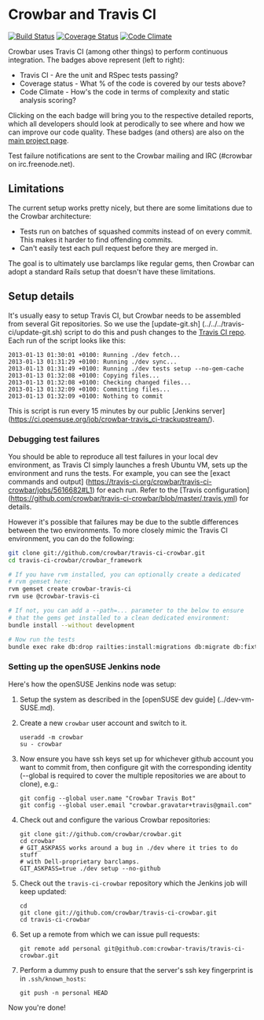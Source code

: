 # Crowbar and Travis CI

[![Build Status](https://travis-ci.org/crowbar/travis-ci-crowbar.png?branch=master)](https://travis-ci.org/crowbar/travis-ci-crowbar) [![Coverage Status](https://coveralls.io/repos/crowbar/travis-ci-crowbar/badge.png?branch=master)](https://coveralls.io/r/crowbar/travis-ci-crowbar) [![Code Climate](https://codeclimate.com/github/crowbar/travis-ci-crowbar.png)](https://codeclimate.com/github/crowbar/travis-ci-crowbar)

Crowbar uses Travis CI (among other things) to perform continuous integration.
The badges above represent (left to right):

  * Travis CI - Are the unit and RSpec tests passing?
  * Coverage status - What % of the code is covered by our tests above?
  * Code Climate - How's the code in terms of complexity and static analysis
    scoring?

Clicking on the each badge will bring you to the respective detailed reports,
which all developers should look at perodically to see where and how we can
improve our code quality. These badges (and others) are also on the [main
project page](../../../#readme).

Test failure notifications are sent to the Crowbar mailing and IRC (#crowbar on
irc.freenode.net).

## Limitations

The current setup works pretty nicely, but there are some limitations due to the
Crowbar architecture:

  * Tests run on batches of squashed commits instead of on every commit. This
    makes it harder to find offending commits.
  * Can't easily test each pull request before they are merged in.

The goal is to ultimately use barclamps like regular gems, then Crowbar can
adopt a standard Rails setup that doesn't have these limitations.

## Setup details

It's usually easy to setup Travis CI, but Crowbar needs to be assembled from
several Git repositories. So we use the [update-git.sh]
(../../../travis-ci/update-git.sh) script to do this and push changes to the
[Travis CI repo](https://github.com/crowbar/travis-ci-crowbar). Each run of the
script looks like this:

```
2013-01-13 01:30:01 +0100: Running ./dev fetch...
2013-01-13 01:31:29 +0100: Running ./dev sync...
2013-01-13 01:31:49 +0100: Running ./dev tests setup --no-gem-cache
2013-01-13 01:32:08 +0100: Copying files...
2013-01-13 01:32:08 +0100: Checking changed files...
2013-01-13 01:32:09 +0100: Committing files...
2013-01-13 01:32:09 +0100: Nothing to commit
```

This is script is run every 15 minutes by our public [Jenkins server]
(https://ci.opensuse.org/job/crowbar-travis_ci-trackupstream/).

### Debugging test failures

You should be able to reproduce all test failures in your local dev environment,
as Travis CI simply launches a fresh Ubuntu VM, sets up the environment and runs
the tests. For example, you can see the [exact commands and output]
(https://travis-ci.org/crowbar/travis-ci-crowbar/jobs/5616682#L1) for each run.
Refer to the [Travis configuration]
(https://github.com/crowbar/travis-ci-crowbar/blob/master/.travis.yml) for
details.

However it's possible that failures may be due to the subtle differences between
the two environments. To more closely mimic the Travis CI environment, you can
do the following:

```bash
git clone git://github.com/crowbar/travis-ci-crowbar.git
cd travis-ci-crowbar/crowbar_framework

# If you have rvm installed, you can optionally create a dedicated
# rvm gemset here:
rvm gemset create crowbar-travis-ci
rvm use @crowbar-travis-ci

# If not, you can add a --path=... parameter to the below to ensure
# that the gems get installed to a clean dedicated environment:
bundle install --without development

# Now run the tests
bundle exec rake db:drop railties:install:migrations db:migrate db:fixtures:dump test:units spec
```

### Setting up the openSUSE Jenkins node

Here's how the openSUSE Jenkins node was setup:

1. Setup the system as described in the [openSUSE dev guide]
   (../dev-vm-SUSE.md).

1. Create a new `crowbar` user account and switch to it.
   ```
   useradd -m crowbar
   su - crowbar
   ```

1. Now ensure you have ssh keys set up for whichever github account you want to
   commit from, then configure git with the corresponding identity (--global is
   required to cover the multiple repositories we are about to clone),
   e.g.:
   ```
   git config --global user.name "Crowbar Travis Bot"
   git config --global user.email "crowbar.gravatar+travis@gmail.com"
   ```

1. Check out and configure the various Crowbar repositories:
   ```
   git clone git://github.com/crowbar/crowbar.git
   cd crowbar
   # GIT_ASKPASS works around a bug in ./dev where it tries to do stuff
   # with Dell-proprietary barclamps.
   GIT_ASKPASS=true ./dev setup --no-github
   ```

1. Check out the `travis-ci-crowbar` repository which the Jenkins job will keep
   updated:
   ```
   cd
   git clone git://github.com/crowbar/travis-ci-crowbar.git
   cd travis-ci-crowbar
   ```

1. Set up a remote from which we can issue pull requests:
   ```
   git remote add personal git@github.com:crowbar-travis/travis-ci-crowbar.git
   ```

1. Perform a dummy push to ensure that the server's ssh key fingerprint
   is in `.ssh/known_hosts`:
   ```
   git push -n personal HEAD
   ```

Now you're done!
